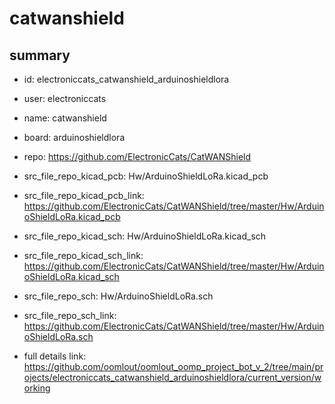 # catwanshield
 
## summary 
* id: electroniccats_catwanshield_arduinoshieldlora
* user: electroniccats
* name: catwanshield
* board: arduinoshieldlora
* repo: https://github.com/ElectronicCats/CatWANShield
* src_file_repo_kicad_pcb: Hw/ArduinoShieldLoRa.kicad_pcb
* src_file_repo_kicad_pcb_link: https://github.com/ElectronicCats/CatWANShield/tree/master/Hw/ArduinoShieldLoRa.kicad_pcb
* src_file_repo_kicad_sch: Hw/ArduinoShieldLoRa.kicad_sch
* src_file_repo_kicad_sch_link: https://github.com/ElectronicCats/CatWANShield/tree/master/Hw/ArduinoShieldLoRa.kicad_sch

* src_file_repo_sch: Hw/ArduinoShieldLoRa.sch
* src_file_repo_sch_link: https://github.com/ElectronicCats/CatWANShield/tree/master/Hw/ArduinoShieldLoRa.sch
* full details link: https://github.com/oomlout/oomlout_oomp_project_bot_v_2/tree/main/projects/electroniccats_catwanshield_arduinoshieldlora/current_version/working  







